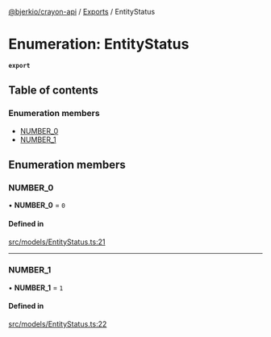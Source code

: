 [@bjerkio/crayon-api](../README.md) / [Exports](../modules.md) / EntityStatus

# Enumeration: EntityStatus

**`export`**

## Table of contents

### Enumeration members

- [NUMBER\_0](EntityStatus.md#number_0)
- [NUMBER\_1](EntityStatus.md#number_1)

## Enumeration members

### NUMBER\_0

• **NUMBER\_0** = `0`

#### Defined in

[src/models/EntityStatus.ts:21](https://github.com/bjerkio/crayon-api-js/blob/22cd66d/src/models/EntityStatus.ts#L21)

___

### NUMBER\_1

• **NUMBER\_1** = `1`

#### Defined in

[src/models/EntityStatus.ts:22](https://github.com/bjerkio/crayon-api-js/blob/22cd66d/src/models/EntityStatus.ts#L22)
